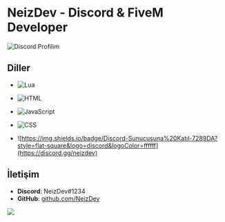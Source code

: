 # NeizDev - Discord & FiveM Developer
<img src="https://lanyard.cnrad.dev/api/1172925617633767489" alt="Discord Profilim" style="max-width: 100%;"/>

## Diller

- ![Lua](https://img.shields.io/badge/-Lua-3d8c9e?style=flat-square&logo=lua&logoColor=ffffff)
- ![HTML](https://img.shields.io/badge/-HTML-E34F26?style=flat-square&logo=html5&logoColor=ffffff)
- ![JavaScript](https://img.shields.io/badge/-JavaScript-F7DF1E?style=flat-square&logo=javascript&logoColor=ffffff)
- ![CSS](https://img.shields.io/badge/-CSS-1572B6?style=flat-square&logo=css3&logoColor=ffffff)


- ![https://img.shields.io/badge/Discord-Sunucusuna%20Katıl-7289DA?style=flat-square&logo=discord&logoColor=ffffff](https://discord.gg/neizdev)

## İletişim

- **Discord**: NeizDev#1234
- **GitHub**: [github.com/NeizDev](https://github.com/NeizDev)

![](https://komarev.com/ghpvc/?username=Neizfix&color=green)


